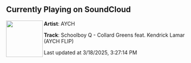 ## Currently Playing on SoundCloud

[<img align="left" width="100" src="https://i1.sndcdn.com/artworks-QRmhePgI2gmL4HE2-gZwqFA-t500x500.png">](https://soundcloud.com/aychofficial/schoolboy-q-collard-greens-feat-kendrick-lamar-aych-flip)

**Artist**: AYCH 

**Track**: Schoolboy Q - Collard Greens feat. Kendrick Lamar (AYCH FLIP)

Last updated at 3/18/2025, 3:27:14 PM
